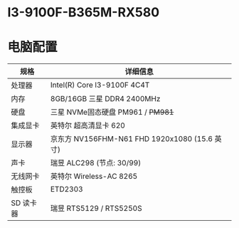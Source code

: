 # I3-9100F-B365M-RX580
# 电脑配置
<table>
<thead>
<tr>
<th>规格</th>
<th>详细信息</th>
</tr>
</thead>
<tbody>
<tr>
<td>处理器</td>
<td>Intel(R) Core I3-9100F 4C4T</td>
</tr>
<tr>
<td>内存</td>
<td>8GB/16GB 三星 DDR4 2400MHz</td>
</tr>
<tr>
<td>硬盘</td>
<td>三星 NVMe固态硬盘 PM961 / <del>PM981</del></td>
</tr>
<tr>
<td>集成显卡</td>
<td>英特尔 超高清显卡 620</td>
</tr>
<tr>
<td>显示器</td>
<td>京东方 NV156FHM-N61 FHD 1920x1080 (15.6 英寸)</td>
</tr>
<tr>
<td>声卡</td>
<td>瑞昱 ALC298 (节点: 30/99)</td>
</tr>
<tr>
<td>无线网卡</td>
<td>英特尔 Wireless-AC 8265</td>
</tr>
<tr>
<td>触控板</td>
<td>ETD2303</td>
</tr>
<tr>
<td>SD 读卡器</td>
<td>瑞昱 RTS5129 / RTS5250S</td>
</tr>
</tbody>
</table>
